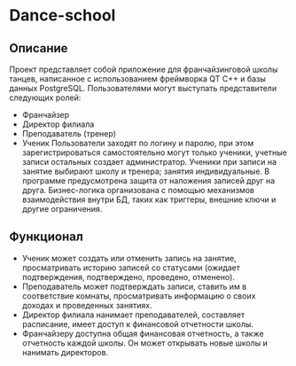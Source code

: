# Dance-school
## Описание
Проект представляет собой приложение для франчайзинговой школы танцев, написанное с использованием фреймворка QT C++ и базы данных PostgreSQL.
Пользователями могут выступать представители следующих ролей:
- Франчайзер
- Директор филиала
- Преподаватель (тренер)
- Ученик
  Пользователи заходят по логину и паролю, при этом зарегистрироваться самостоятельно могут только ученики, учетные записи остальных создает администратор.
Ученики при записи на занятие выбирают школу и тренера; занятия индивидуальные.
В программе предусмотрена защита от наложения записей друг на друга.
Бизнес-логика организована с помощью механизмов взаимодействия внутри БД, таких как триггеры, внешние ключи и другие ограничения.
## Функционал
- Ученик может создать или отменить запись на занятие, просматривать историю записей со статусами (ожидает подтверждения, подтверждено, проведено, отменено). 
- Преподаватель может подтверждать записи, ставить им в соответствие комнаты, просматривать информацию о своих доходах и проведенных занятиях.
- Директор филиала нанимает преподавателей, составляет расписание, имеет доступ к финансовой отчетности школы.
- Франчайзеру доступна общая финансовая отчетность, а также отчетность каждой школы. Он может открывать новые школы и нанимать директоров.
